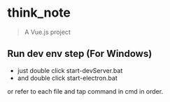 # think_note

> A Vue.js project

## Run dev env step (For Windows)

* just double click start-devServer.bat
* and double click start-electron.bat

or refer to each file and tap command in cmd in order.